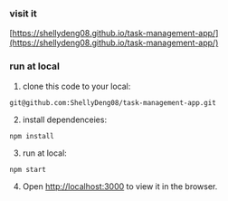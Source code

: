 ### visit it
[https://shellydeng08.github.io/task-management-app/](https://shellydeng08.github.io/task-management-app/)

### run at local

1. clone this code to your local:
```
git@github.com:ShellyDeng08/task-management-app.git
```

2. install dependenceies:
```
npm install
```

3. run at local:
```
npm start
```

4. Open [http://localhost:3000](http://localhost:3000) to view it in the browser.

